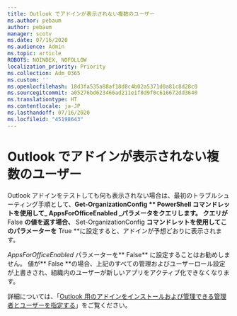 ```yaml
---
title: Outlook でアドインが表示されない複数のユーザー
ms.author: pebaum
author: pebaum
manager: scotv
ms.date: 07/16/2020
ms.audience: Admin
ms.topic: article
ROBOTS: NOINDEX, NOFOLLOW
localization_priority: Priority
ms.collection: Adm_O365
ms.custom: ''
ms.openlocfilehash: 18d3fa535a88af18d8c4b02a5371d0a81c8d28c0
ms.sourcegitcommit: a05276bd623466ad211e1f8d9f0c616672dd3640
ms.translationtype: HT
ms.contentlocale: ja-JP
ms.lasthandoff: 07/16/2020
ms.locfileid: "45198643"
---
```

# <a name="multiple-users-not-seeing-add-ins-in-outlook"></a>Outlook でアドインが表示されない複数のユーザー

Outlook アドインをテストしても何も表示されない場合は、最初のトラブルシューティング手順として、**Get-OrganizationConfig ** PowerShell コマンドレットを使用して_ AppsForOfficeEnabled _パラメータをクエリします。 クエリが** False **の値を返す場合、** Set-OrganizationConfig **コマンドレットを使用してこのパラメーターを** True **に設定すると、アドインが予想どおりに表示されます。

_AppsForOfficeEnabled_ パラメーターを** False** に設定することはお勧めしません。 値が** False **の場合、上記のすべての管理およびユーザーロール設定が上書きされ、組織内のユーザーが新しいアプリをアクティブ化できなくなります。

詳細については、「[Outlook 用のアドインをインストールおよび管理できる管理者とユーザーを指定する](https://docs.microsoft.com/exchange/clients-and-mobile-in-exchange-online/add-ins-for-outlook/specify-who-can-install-and-manage-add-ins#user-roles)」をご覧ください。